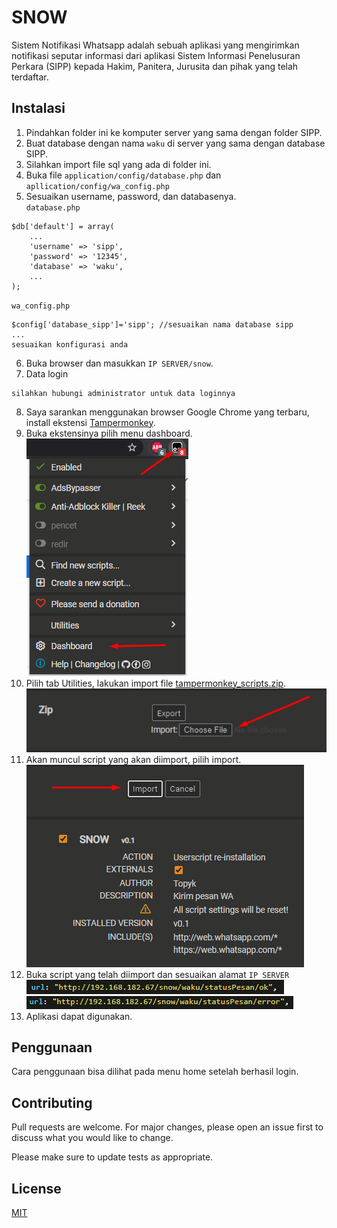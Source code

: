 
# SNOW

Sistem Notifikasi Whatsapp adalah sebuah aplikasi yang mengirimkan notifikasi seputar informasi dari aplikasi Sistem Informasi Penelusuran Perkara (SIPP) kepada Hakim, Panitera, Jurusita dan pihak yang telah terdaftar.

## Instalasi

1. Pindahkan folder ini ke komputer server yang sama dengan folder SIPP.
2. Buat database dengan nama `waku` di server yang sama dengan database SIPP.
3. Silahkan import file sql yang ada di folder ini.
4. Buka file `application/config/database.php` dan `apllication/config/wa_config.php`
5. Sesuaikan username, password, dan databasenya.  
`database.php`
```
$db['default'] = array(
	...
	'username' => 'sipp',
	'password' => '12345',
	'database' => 'waku',
	...
);
```
`wa_config.php`
```
$config['database_sipp']='sipp'; //sesuaikan nama database sipp
...
sesuaikan konfigurasi anda
```
6. Buka browser dan masukkan `IP SERVER/snow`.
7. Data login
```
silahkan hubungi administrator untuk data loginnya
```
8. Saya sarankan menggunakan browser Google Chrome yang terbaru, install ekstensi [Tampermonkey](https://chrome.google.com/webstore/detail/tampermonkey/dhdgffkkebhmkfjojejmpbldmpobfkfo).
9. Buka ekstensinya pilih menu dashboard.  
![alt text](https://github.com/topyk27/snow/blob/main/asset/img/img1.png?raw=true)
10. Pilih tab Utilities, lakukan import file [tampermonkey_scripts.zip](https://github.com/topyk27/snow/raw/main/tampermonkey_scripts.zip).
![alt text](https://github.com/topyk27/snow/blob/main/asset/img/img2.png?raw=true)
11. Akan muncul script yang akan diimport, pilih import.
![alt text](https://github.com/topyk27/snow/blob/main/asset/img/img3.png?raw=true)
12. Buka script yang telah diimport dan sesuaikan alamat `IP SERVER`
![alt text](https://github.com/topyk27/snow/blob/main/asset/img/img4.png?raw=true)
![alt text](https://github.com/topyk27/snow/blob/main/asset/img/img5.png?raw=true)
13. Aplikasi dapat digunakan.

## Penggunaan
Cara penggunaan bisa dilihat pada menu home setelah berhasil login.

## Contributing
Pull requests are welcome. For major changes, please open an issue first to discuss what you would like to change.

Please make sure to update tests as appropriate.

## License
[MIT](https://choosealicense.com/licenses/mit/)